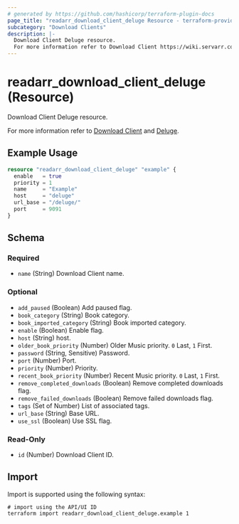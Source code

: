 ```yaml
---
# generated by https://github.com/hashicorp/terraform-plugin-docs
page_title: "readarr_download_client_deluge Resource - terraform-provider-readarr"
subcategory: "Download Clients"
description: |-
  Download Client Deluge resource.
  For more information refer to Download Client https://wiki.servarr.com/readarr/settings#download-clients and Deluge https://wiki.servarr.com/readarr/supported#deluge.
---
```


# readarr_download_client_deluge (Resource)

<!-- subcategory:Download Clients -->Download Client Deluge resource.
For more information refer to [Download Client](https://wiki.servarr.com/readarr/settings#download-clients) and [Deluge](https://wiki.servarr.com/readarr/supported#deluge).

## Example Usage

```terraform
resource "readarr_download_client_deluge" "example" {
  enable   = true
  priority = 1
  name     = "Example"
  host     = "deluge"
  url_base = "/deluge/"
  port     = 9091
}
```

<!-- schema generated by tfplugindocs -->
## Schema

### Required

- `name` (String) Download Client name.

### Optional

- `add_paused` (Boolean) Add paused flag.
- `book_category` (String) Book category.
- `book_imported_category` (String) Book imported category.
- `enable` (Boolean) Enable flag.
- `host` (String) host.
- `older_book_priority` (Number) Older Music priority. `0` Last, `1` First.
- `password` (String, Sensitive) Password.
- `port` (Number) Port.
- `priority` (Number) Priority.
- `recent_book_priority` (Number) Recent Music priority. `0` Last, `1` First.
- `remove_completed_downloads` (Boolean) Remove completed downloads flag.
- `remove_failed_downloads` (Boolean) Remove failed downloads flag.
- `tags` (Set of Number) List of associated tags.
- `url_base` (String) Base URL.
- `use_ssl` (Boolean) Use SSL flag.

### Read-Only

- `id` (Number) Download Client ID.

## Import

Import is supported using the following syntax:

```shell
# import using the API/UI ID
terraform import readarr_download_client_deluge.example 1
```
